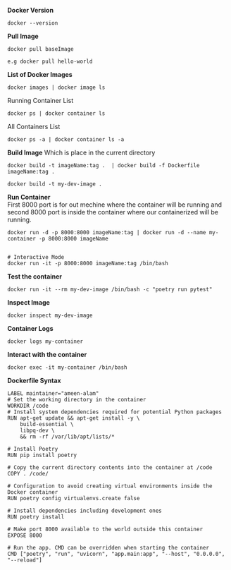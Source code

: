 **Docker Version**
```
docker --version
```

**Pull Image**
```
docker pull baseImage
```
```
e.g docker pull hello-world
```

**List of Docker Images**
```
docker images | docker image ls
```

Running Container List
```
docker ps | docker container ls
```

All Containers List
```
docker ps -a | docker container ls -a
```

**Build Image** Which is place in the current directory
```
docker build -t imageName:tag .  | docker build -f Dockerfile imageName:tag .
``` 
```
docker build -t my-dev-image .
```

**Run Container** <br>
First 8000 port is for out mechine where the container will be running and second 8000 port is inside the container where our containerized will  be running.
```
docker run -d -p 8000:8000 imageName:tag | docker run -d --name my-container -p 8000:8000 imageName


# Interactive Mode
docker run -it -p 8000:8000 imageName:tag /bin/bash
```
 
     
**Test the container**
```
docker run -it --rm my-dev-image /bin/bash -c "poetry run pytest"
```



**Inspect Image**
```
docker inspect my-dev-image
```


**Container Logs**
```
docker logs my-container
```


**Interact with the container**
```
docker exec -it my-container /bin/bash
```







**Dockerfile Syntax**
```
LABEL maintainer="ameen-alam"
# Set the working directory in the container
WORKDIR /code
# Install system dependencies required for potential Python packages
RUN apt-get update && apt-get install -y \
    build-essential \
    libpq-dev \
    && rm -rf /var/lib/apt/lists/*

# Install Poetry
RUN pip install poetry

# Copy the current directory contents into the container at /code
COPY . /code/

# Configuration to avoid creating virtual environments inside the Docker container
RUN poetry config virtualenvs.create false

# Install dependencies including development ones
RUN poetry install

# Make port 8000 available to the world outside this container
EXPOSE 8000

# Run the app. CMD can be overridden when starting the container
CMD ["poetry", "run", "uvicorn", "app.main:app", "--host", "0.0.0.0", "--reload"]

```